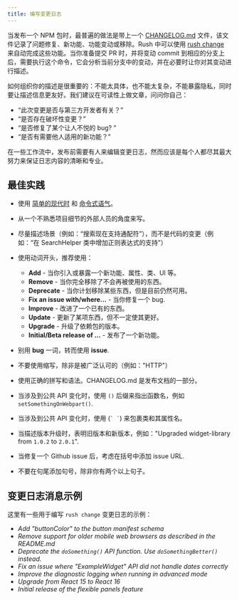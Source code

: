 ```yaml
---
title: 编写变更日志
---
```


当发布一个 NPM 包时，最普遍的做法是带上一个 [CHANGELOG.md](https://github.com/microsoft/rushstack/blob/main/libraries/node-core-library/CHANGELOG.md) 文件，该文件记录了问题修复、新功能、功能变动或移除。Rush 中可以使用 [rush change](../../commands/rush_change) 来自动完成这些功能。当你准备提交 PR 时，并将变动 commit 到相应的分支上后，需要执行这个命令，它会分析当前分支中的变动，并在必要时让你对其变动进行描述。

如何组织你的描述是很重要的：不能太具体，也不能太复杂，不能暴露隐私，同时要让描述信息更友好。我们建议在可读性上做文章，问问你自己：

- “此次变更是否与第三方开发者有关？”
- “是否存在破坏性变更？”
- “是否修复了某个让人不悦的 bug? ”
- “是否有需要他人适用的新功能？”

在一些工作流中，发布前需要有人来编辑变更日志，然而应该是每个人都尽其最大努力来保证日志内容的清晰和专业。

## 最佳实践

- 使用 [简单的现代时](http://www.englishtenses.com/tenses/present_simple) 和 [命令式语气](http://grammarist.com/grammar/english-moods/)。

- 从一个不熟悉项目细节的外部人员的角度来写。

- 尽量描述场景（例如：“搜索现在支持通配符”），而不是代码的变更（例如：“在 SearchHelper 类中增加正则表达式的支持”）

- 使用动词开头，推荐使用：

  - **Add** - 当你引入或暴露一个新功能、属性、类、UI 等。
  - **Remove** - 当你完全移除了不会再被使用的东西。
  - **Deprecate** - 当你计划移除某些东西，但是目前仍然可用。
  - **Fix an issue with/where...** - 当你修复一个 bug.
  - **Improve** - 改进了一个已有的东西。
  - **Update** - 更新了某项东西，但不一定使其更好。
  - **Upgrade** - 升级了依赖包的版本。
  - **Initial/Beta release of ...** - 发布了一个新功能。

- 别用 **bug** 一词，转而使用 **issue**.

- 不要使用缩写，除非是被广泛认可的（例如："HTTP"）

- 使用正确的拼写和语法。CHANGELOG.md 是发布文档的一部分。

- 当涉及到公共 API 变化时，使用 `()` 后缀来指出函数名，例如 `setSomethingOnWebpart()`.

- 当涉及到公共 API 变化时，使用 (`` ` ` ``) 来包裹类和其属性名。

- 当描述版本升级时，表明旧版本和新版本，例如："Upgraded widget-library from `1.0.2` to `2.0.1`".

- 当修复一个 Github issue 后，考虑在括号中添加 issue URL.

- 不要在句尾添加句号，除非你有两个以上句子。

## 变更日志消息示例

这里有一些用于编写 `rush change` 变更日志的示例：

- _Add "buttonColor" to the button manifest schema_
- _Remove support for older mobile web browsers as described in the README.md_
- _Deprecate the `doSomething()` API function. Use `doSomethingBetter()` instead._
- _Fix an issue where "ExampleWidget" API did not handle dates correctly_
- _Improve the diagnostic logging when running in advanced mode_
- _Upgrade from React 15 to React 16_
- _Initial release of the flexible panels feature_
